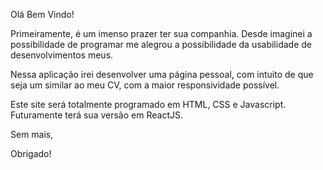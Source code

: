 Olá Bem Vindo!

Primeiramente, é um imenso prazer ter sua companhia. Desde imaginei a possibilidade de programar me alegrou a possibilidade da usabilidade de desenvolvimentos meus. 

Nessa aplicação irei desenvolver uma página pessoal, com intuito de que seja um similar ao meu CV, com a maior responsividade possível.

Este site será totalmente programado em HTML, CSS e Javascript. Futuramente terá sua versão em ReactJS.

Sem mais,

Obrigado!